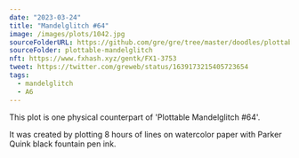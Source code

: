 ```yaml
---
date: "2023-03-24"
title: "Mandelglitch #64"
image: /images/plots/1042.jpg
sourceFolderURL: https://github.com/gre/gre/tree/master/doodles/plottable-mandelglitch
sourceFolder: plottable-mandelglitch
nft: https://www.fxhash.xyz/gentk/FX1-3753
tweet: https://twitter.com/greweb/status/1639173215405723654
tags:
  - mandelglitch
  - A6
---
```


This plot is one physical counterpart of 'Plottable Mandelglitch #64'.

It was created by plotting 8 hours of lines on watercolor paper with Parker Quink black fountain pen ink.